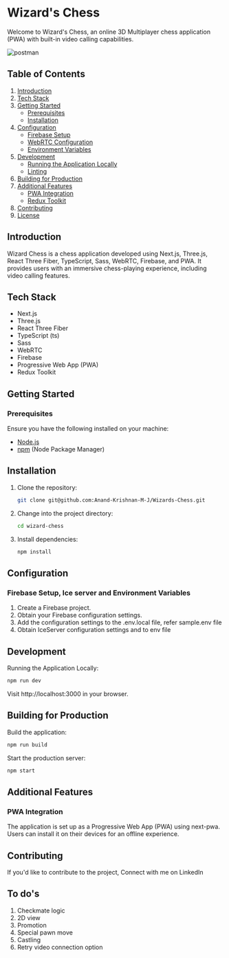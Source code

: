 # Wizard's Chess

Welcome to Wizard's Chess, an online 3D Multiplayer chess application (PWA) with built-in video calling capabilities.

<img src="https://github.com/Anand-Krishnan-M-J/Anand-Krishnan-M-J/assets/87609792/7a6b262a-d58a-4134-99b3-10c67e8b3cab" alt="postman" />

## Table of Contents

1. [Introduction](#introduction)
2. [Tech Stack](#tech-stack)
3. [Getting Started](#getting-started)
   - [Prerequisites](#prerequisites)
   - [Installation](#installation)
4. [Configuration](#configuration)
   - [Firebase Setup](#firebase-setup)
   - [WebRTC Configuration](#webrtc-configuration)
   - [Environment Variables](#environment-variables)
5. [Development](#development)
   - [Running the Application Locally](#running-the-application-locally)
   - [Linting](#linting)
6. [Building for Production](#building-for-production)
7. [Additional Features](#additional-features)
   - [PWA Integration](#pwa-integration)
   - [Redux Toolkit](#redux-toolkit)
8. [Contributing](#contributing)
9. [License](#license)

## Introduction

Wizard Chess is a chess application developed using Next.js, Three.js, React Three Fiber, TypeScript, Sass, WebRTC, Firebase, and PWA. It provides users with an immersive chess-playing experience, including video calling features.

## Tech Stack

- Next.js
- Three.js
- React Three Fiber
- TypeScript (ts)
- Sass
- WebRTC
- Firebase
- Progressive Web App (PWA)
- Redux Toolkit

## Getting Started

### Prerequisites

Ensure you have the following installed on your machine:

- [Node.js](https://nodejs.org/)
- [npm](https://www.npmjs.com/) (Node Package Manager)

## Installation

1. Clone the repository:

   ```bash
   git clone git@github.com:Anand-Krishnan-M-J/Wizards-Chess.git
   ```

2. Change into the project directory:
   ```bash
   cd wizard-chess
   ```
3. Install dependencies:
   ```bash
   npm install
   ```
## Configuration
### Firebase Setup, Ice server and Environment Variables
1. Create a Firebase project.
2. Obtain your Firebase configuration settings.
3. Add the configuration settings to the .env.local file, refer sample.env file
4. Obtain IceServer configuration settings and to env file


## Development
Running the Application Locally:
   ```bash
   npm run dev
   ```
  Visit http://localhost:3000 in your browser.

## Building for Production
Build the application:
   ```bash
   npm run build
   ```
Start the production server:
   ```bash
   npm start
   ```

## Additional Features
### PWA Integration
The application is set up as a Progressive Web App (PWA) using next-pwa. Users can install it on their devices for an offline experience.

## Contributing
If you'd like to contribute to the project, Connect with me on LinkedIn



## To do's
1. Checkmate logic
2. 2D view
3. Promotion
4. Special pawn move
5. Castling
6. Retry video connection option
